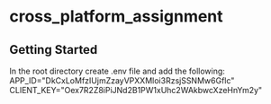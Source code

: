 # cross_platform_assignment

## Getting Started

In the root directory create .env file and add the following:
APP_ID="DkCxLoMfzIUjmZzayVPXXMloi3RzsjSSNMw6Gflc"
CLIENT_KEY="Oex7R2Z8iPiJNd2B1PW1xUhc2WAkbwcXzeHnYm2y"

